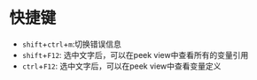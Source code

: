 # 快捷键

* `shift`+`ctrl`+`m`:切换错误信息
* `shift`+`F12`: 选中文字后，可以在peek view中查看所有的变量引用
* `ctrl`+`F12`: 选中文字后，可以在peek view中查看变量定义